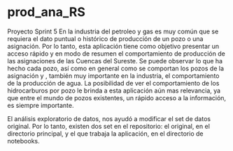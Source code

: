 # prod_ana_RS
Proyecto Sprint 5
En la industria del petroleo y gas es muy común que se requiera el dato puntual o histórico de producción de un pozo o una asignación.
Por lo tanto, esta aplicación tiene como objetivo presentar un acceso rápido y en modo de resumen el comportamiento de producción de las
asignaciones de las Cuencas del Sureste. Se puede observar lo que ha hecho cada pozo, así como en general como se comportan los pozos 
de la asignación y , también muy importante en la industria, el comportamiento de la producción de agua. La posibilidad de ver el comportamiento
de los hidrocarburos por pozo le brinda a esta aplicación aún mas relevancia, ya que entre el mundo de pozos existentes, un rápido 
acceso a la información, es siempre importante.

El análisis exploratorio de datos, nos ayudó a modificar el set de datos original. Por lo tanto, existen dos set en el repositorio:
el original, en el directorio principal, y el que trabaja la aplicación, en el directorio de notebooks.